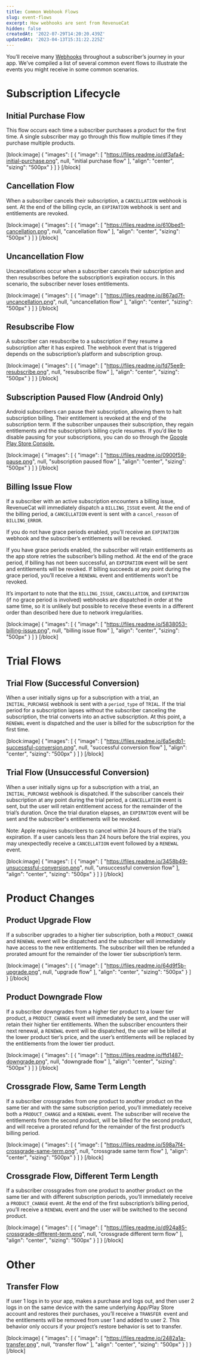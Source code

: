 ```yaml
---
title: Common Webhook Flows
slug: event-flows
excerpt: How webhooks are sent from RevenueCat
hidden: false
createdAt: '2022-07-29T14:20:20.439Z'
updatedAt: '2023-04-13T15:31:22.225Z'
---
```

You’ll receive many [Webhooks](doc:webhooks) throughout a subscriber’s journey in your app. We’ve compiled a list of several common event flows to illustrate the events you might receive in some common scenarios.

# Subscription Lifecycle

## Initial Purchase Flow

This flow occurs each time a subscriber purchases a product for the first time. A single subscriber may go through this flow multiple times if they purchase multiple products.

[block:image]
{
  "images": [
    {
      "image": [
        "https://files.readme.io/df3afa4-initial-purchase.png",
        null,
        "initial purchase flow"
      ],
      "align": "center",
      "sizing": "500px"
    }
  ]
}
[/block]



## Cancellation Flow

When a subscriber cancels their subscription, a `CANCELLATION` webhook is sent. At the end of the billing cycle, an `EXPIRATION` webhook is sent and entitlements are revoked.

[block:image]
{
  "images": [
    {
      "image": [
        "https://files.readme.io/610bed1-cancellation.png",
        null,
        "cancellation flow"
      ],
      "align": "center",
      "sizing": "500px"
    }
  ]
}
[/block]



## Uncancellation Flow

Uncancellations occur when a subscriber cancels their subscription and then resubscribes before the subscription’s expiration occurs. In this scenario, the subscriber never loses entitlements.

[block:image]
{
  "images": [
    {
      "image": [
        "https://files.readme.io/867ad7f-uncancellation.png",
        null,
        "uncancellation flow"
      ],
      "align": "center",
      "sizing": "500px"
    }
  ]
}
[/block]



## Resubscribe Flow

A subscriber can resubscribe to a subscription if they resume a subscription after it has expired. The webhook event that is triggered depends on the subscription’s platform and subscription group.

[block:image]
{
  "images": [
    {
      "image": [
        "https://files.readme.io/fd75ee9-resubscribe.png",
        null,
        "resubscribe flow"
      ],
      "align": "center",
      "sizing": "500px"
    }
  ]
}
[/block]



## Subscription Paused Flow (Android Only)

Android subscribers can pause their subscription, allowing them to halt subscription billing. Their entitlement is revoked at the end of the subscription term. If the subscriber unpauses their subscription, they regain entitlements and the subscription’s billing cycle resumes. If you’d like to disable pausing for your subscriptions, you can do so through the [Google Play Store Console.](https://developer.android.com/google/play/billing/subscriptions#pause)

[block:image]
{
  "images": [
    {
      "image": [
        "https://files.readme.io/0900f59-pause.png",
        null,
        "subscription paused flow"
      ],
      "align": "center",
      "sizing": "500px"
    }
  ]
}
[/block]



## Billing Issue Flow

If a subscriber with an active subscription encounters a billing issue, RevenueCat will immediately dispatch a `BILLING_ISSUE` event. At the end of the billing period, a `CANCELLATION` event is sent with a `cancel_reason` of `BILLING_ERROR`. 

If you do not have grace periods enabled, you’ll receive an `EXPIRATION` webhook and the subscriber’s entitlements will be revoked. 

If you have grace periods enabled, the subscriber will retain entitlements as the app store retries the subscriber’s billing method. At the end of the grace period, if billing has not been successful, an `EXPIRATION` event will be sent and entitlements will be revoked. If billing succeeds at any point during the grace period, you’ll receive a `RENEWAL` event and entitlements won’t be revoked. 

It’s important to note that the `BILLING_ISSUE`, `CANCELLATION`, and `EXPIRATION` (if no grace period is involved) webhooks are dispatched in order at the same time, so it is unlikely but possible to receive these events in a different order than described here due to network irregularities.

[block:image]
{
  "images": [
    {
      "image": [
        "https://files.readme.io/5838053-billing-issue.png",
        null,
        "billing issue flow"
      ],
      "align": "center",
      "sizing": "500px"
    }
  ]
}
[/block]



# Trial Flows

## Trial Flow (Successful Conversion)

When a user initially signs up for a subscription with a trial, an `INITIAL_PURCHASE` webhook is sent with a `period_type` of `TRIAL`. If the trial period for a subscription lapses without the subscriber canceling the subscription, the trial converts into an active subscription. At this point, a `RENEWAL` event is dispatched and the user is billed for the subscription for the first time.

[block:image]
{
  "images": [
    {
      "image": [
        "https://files.readme.io/6a5edb1-successful-conversion.png",
        null,
        "successful conversion flow"
      ],
      "align": "center",
      "sizing": "500px"
    }
  ]
}
[/block]



## Trial Flow (Unsuccessful Conversion)

When a user initially signs up for a subscription with a trial, an `INITIAL_PURCHASE` webhook is dispatched. If the subscriber cancels their subscription at any point during the trial period, a `CANCELLATION` event is sent, but the user will retain entitlement access for the remainder of the trial’s duration. Once the trial duration elapses, an `EXPIRATION` event will be sent and the subscriber's entitlements will be revoked.

Note: Apple requires subscribers to cancel within 24 hours of the trial’s expiration. If a user cancels less than 24 hours before the trial expires, you may unexpectedly receive a `CANCELLATION` event followed by a `RENEWAL` event.

[block:image]
{
  "images": [
    {
      "image": [
        "https://files.readme.io/3458b49-unsuccessful-conversion.png",
        null,
        "unsuccessful conversion flow"
      ],
      "align": "center",
      "sizing": "500px"
    }
  ]
}
[/block]



# Product Changes

## Product Upgrade Flow

If a subscriber upgrades to a higher tier subscription, both a `PRODUCT_CHANGE` and `RENEWAL` event will be dispatched and the subscriber will immediately have access to the new entitlements. The subscriber will then be refunded a prorated amount for the remainder of the lower tier subscription’s term.

[block:image]
{
  "images": [
    {
      "image": [
        "https://files.readme.io/64d9f5b-upgrade.png",
        null,
        "upgrade flow"
      ],
      "align": "center",
      "sizing": "500px"
    }
  ]
}
[/block]



## Product Downgrade Flow

If a subscriber downgrades from a higher tier product to a lower tier product, a `PRODUCT_CHANGE` event will immediately be sent, and the user will retain their higher tier entitlements. When the subscriber encounters their next renewal, a `RENEWAL` event will be dispatched, the user will be billed at the lower product tier’s price, and the user’s entitlements will be replaced by the entitlements from the lower tier product.

[block:image]
{
  "images": [
    {
      "image": [
        "https://files.readme.io/ffd1487-downgrade.png",
        null,
        "downgrade flow"
      ],
      "align": "center",
      "sizing": "500px"
    }
  ]
}
[/block]



## Crossgrade Flow, Same Term Length

If a subscriber crossgrades from one product to another product on the same tier and with the same subscription period, you’ll immediately receive both a `PRODUCT_CHANGE` and a `RENEWAL` event. The subscriber will receive the entitlements from the second product, will be billed for the second product, and will receive a prorated refund for the remainder of the first product’s billing period.

[block:image]
{
  "images": [
    {
      "image": [
        "https://files.readme.io/598a7f4-crossgrade-same-term.png",
        null,
        "crossgrade same term flow"
      ],
      "align": "center",
      "sizing": "500px"
    }
  ]
}
[/block]



## Crossgrade Flow, Different Term Length

If a subscriber crossgrades from one product to another product on the same tier and with different subscription periods, you’ll immediately receive a `PRODUCT_CHANGE` event. At the end of the first subscription’s billing period, you’ll receive a `RENEWAL` event and the user will be switched to the second product.

[block:image]
{
  "images": [
    {
      "image": [
        "https://files.readme.io/d924a85-crossgrade-different-term.png",
        null,
        "crossgrade different term flow"
      ],
      "align": "center",
      "sizing": "500px"
    }
  ]
}
[/block]



# Other

## Transfer Flow

If user 1 logs in to your app, makes a purchase and logs out, and then user 2 logs in on the same device with the same underlying App/Play Store account and restores their purchases, you’ll receive a `TRANSFER `event and the entitlements will be removed from user 1 and added to user 2. This behavior only occurs if your project’s restore behavior is set to transfer.

[block:image]
{
  "images": [
    {
      "image": [
        "https://files.readme.io/2482a1a-transfer.png",
        null,
        "transfer flow"
      ],
      "align": "center",
      "sizing": "500px"
    }
  ]
}
[/block]